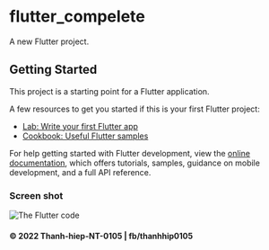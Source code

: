 # flutter_compelete

A new Flutter project.

## Getting Started

This project is a starting point for a Flutter application.

A few resources to get you started if this is your first Flutter project:

- [Lab: Write your first Flutter app](https://docs.flutter.dev/get-started/codelab)
- [Cookbook: Useful Flutter samples](https://docs.flutter.dev/cookbook)

For help getting started with Flutter development, view the
[online documentation](https://docs.flutter.dev/), which offers tutorials,
samples, guidance on mobile development, and a full API reference.
### Screen shot
![The Flutter code](https://github.com/get-go-now/TodoDaily-Flutter/blob/main/images/flutter.png)


#### © 2022 Thanh-hiep-NT-0105 | fb/thanhhip0105